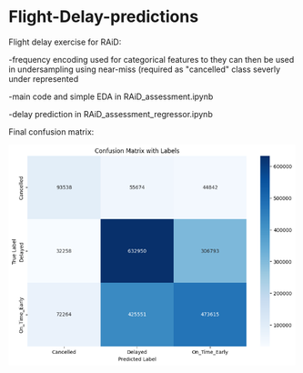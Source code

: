 # Flight-Delay-predictions
 Flight delay exercise for RAiD:
<p>-frequency encoding used for categorical features to they can then be used in undersampling using near-miss (required as "cancelled" class severly under represented </p>
<p>-main code and simple EDA in RAiD_assessment.ipynb</p>
<p>-delay prediction in RAiD_assessment_regressor.ipynb</p>

<p>Final confusion matrix:</p>

![alt text](image.png)
